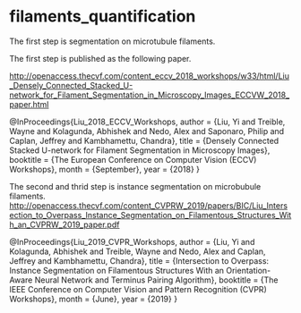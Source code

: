 # filaments_quantification
The first step is segmentation on microtubule filaments.

The first step is published as the following paper.

http://openaccess.thecvf.com/content_eccv_2018_workshops/w33/html/Liu_Densely_Connected_Stacked_U-network_for_Filament_Segmentation_in_Microscopy_Images_ECCVW_2018_paper.html

@InProceedings{Liu_2018_ECCV_Workshops,
author = {Liu, Yi and Treible, Wayne and Kolagunda, Abhishek and Nedo, Alex and Saponaro, Philip and Caplan, Jeffrey and Kambhamettu, Chandra},
title = {Densely Connected Stacked U-network for Filament Segmentation in Microscopy Images},
booktitle = {The European Conference on Computer Vision (ECCV) Workshops},
month = {September},
year = {2018}
} 

The second and thrid step is instance segmentation on microbubule filaments.
http://openaccess.thecvf.com/content_CVPRW_2019/papers/BIC/Liu_Intersection_to_Overpass_Instance_Segmentation_on_Filamentous_Structures_With_an_CVPRW_2019_paper.pdf

@InProceedings{Liu_2019_CVPR_Workshops,
author = {Liu, Yi and Kolagunda, Abhishek and Treible, Wayne and Nedo, Alex and Caplan, Jeffrey and Kambhamettu, Chandra},
title = {Intersection to Overpass: Instance Segmentation on Filamentous Structures With an Orientation-Aware Neural Network and Terminus Pairing Algorithm},
booktitle = {The IEEE Conference on Computer Vision and Pattern Recognition (CVPR) Workshops},
month = {June},
year = {2019}
} 

